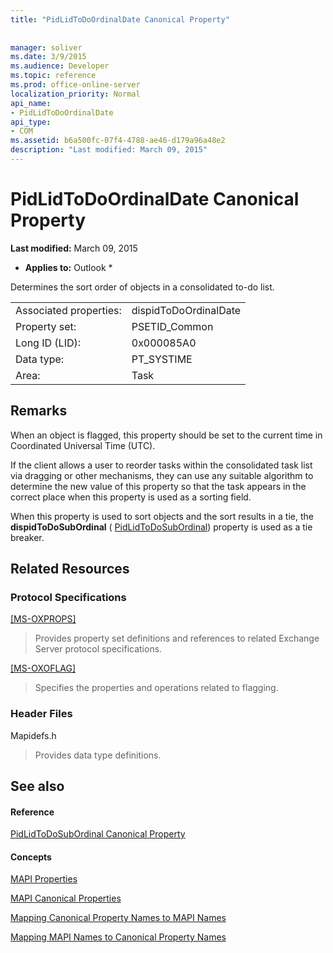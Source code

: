 ```yaml
---
title: "PidLidToDoOrdinalDate Canonical Property"
 
 
manager: soliver
ms.date: 3/9/2015
ms.audience: Developer
ms.topic: reference
ms.prod: office-online-server
localization_priority: Normal
api_name:
- PidLidToDoOrdinalDate
api_type:
- COM
ms.assetid: b6a500fc-07f4-4788-ae46-d179a96a48e2
description: "Last modified: March 09, 2015"
---
```


# PidLidToDoOrdinalDate Canonical Property

 **Last modified:** March 09, 2015 
  
 * **Applies to:** Outlook * 
  
Determines the sort order of objects in a consolidated to-do list.
  
|||
|:-----|:-----|
|Associated properties:  <br/> |dispidToDoOrdinalDate  <br/> |
|Property set:  <br/> |PSETID_Common  <br/> |
|Long ID (LID):  <br/> |0x000085A0  <br/> |
|Data type:  <br/> |PT_SYSTIME  <br/> |
|Area:  <br/> |Task  <br/> |
   
## Remarks

When an object is flagged, this property should be set to the current time in Coordinated Universal Time (UTC). 
  
If the client allows a user to reorder tasks within the consolidated task list via dragging or other mechanisms, they can use any suitable algorithm to determine the new value of this property so that the task appears in the correct place when this property is used as a sorting field.
  
When this property is used to sort objects and the sort results in a tie, the **dispidToDoSubOrdinal** ( [PidLidToDoSubOrdinal](pidlidtodosubordinal-canonical-property.md)) property is used as a tie breaker.
  
## Related Resources

### Protocol Specifications

[[MS-OXPROPS]](http://msdn.microsoft.com/library/f6ab1613-aefe-447d-a49c-18217230b148%28Office.15%29.aspx)
  
> Provides property set definitions and references to related Exchange Server protocol specifications.
    
[[MS-OXOFLAG]](http://msdn.microsoft.com/library/f1e50be4-ed30-4c2a-b5cb-8ff3aaaf9b91%28Office.15%29.aspx)
  
> Specifies the properties and operations related to flagging.
    
### Header Files

Mapidefs.h
  
> Provides data type definitions.
    
## See also

#### Reference

[PidLidToDoSubOrdinal Canonical Property](pidlidtodosubordinal-canonical-property.md)
#### Concepts

[MAPI Properties](mapi-properties.md)
  
[MAPI Canonical Properties](mapi-canonical-properties.md)
  
[Mapping Canonical Property Names to MAPI Names](mapping-canonical-property-names-to-mapi-names.md)
  
[Mapping MAPI Names to Canonical Property Names](mapping-mapi-names-to-canonical-property-names.md)

